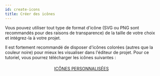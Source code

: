 ```yaml
---
id: create-icons
title: Créer des icônes
---
```

Vous pouvez utiliser tout type de format d'icône (SVG ou PNG sont recommandés pour des raisons de transparence) de la taille de votre choix et intégrez-la à votre projet.

Il est fortement recommandé de disposer d'icônes colorées (autres que la couleur noire) pour mieux les visualiser dans l'éditeur de projet. Pour ce tutoriel, vous pourrez télécharger les icônes suivantes :

<div style="text-align: center; margin-top: 20px">
  <p>
    

<a class="button"
href="../assets/en/custom-icons/Custom-Icons.zip">ICÔNES PERSONNALISÉES</a>

  </p>
</div>